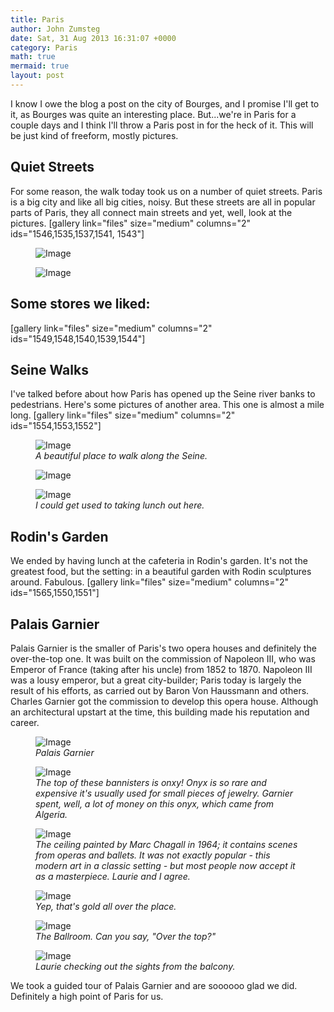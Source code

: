 ```yaml
---
title: Paris
author: John Zumsteg
date: Sat, 31 Aug 2013 16:31:07 +0000
category: Paris
math: true
mermaid: true
layout: post
---
```

I know I owe the blog a post on the city of Bourges, and I promise I'll get to it, as Bourges was quite an interesting place. But...we're in Paris for a couple days and I think I'll throw a Paris post in for the heck of it. This will be just kind of freeform, mostly pictures.
<h2>Quiet Streets</h2>
For some reason, the walk today took us on a number of quiet streets. Paris is a big city and like all big cities, noisy. But these streets are all in popular parts of Paris, they all connect main streets and yet, well, look at the pictures.
[gallery link="files" size="medium" columns="2" ids="1546,1535,1537,1541, 1543"]
<figure class = "landscape">
	<img src="{{"/assets/images/2013/08/DSC03792.jpg" | prepend: site.baseurl  }}" alt="Image" />
	<figcaption></figcaption>
</figure>


<figure class = "landscape">
	<img src="{{"/assets/images/2013/09/_MG_0241.CR2" | prepend: site.baseurl  }}" alt="Image" />
	<figcaption></figcaption>
</figure>  

<h2>Some stores we liked:</h2>
[gallery link="files" size="medium" columns="2" ids="1549,1548,1540,1539,1544"]

<h2>Seine Walks</h2>
I've talked before about how Paris has opened up the Seine river banks to pedestrians. Here's some pictures of another area. This one is almost a mile long.
[gallery link="files" size="medium"  columns="2" ids="1554,1553,1552"]
<figure class = "landscape">
	<img src="{{ "/assets/images/2013/08/MG_0060.jpg" | prepend: site.baseurl  }}"   alt="Image" />
		<figcaption><em>A beautiful place to walk along the Seine.</em></figcaption>
</figure>

<figure class = "landscape">
	<img src="{{ "/assets/images/2013/08/MG_0062.jpg" | prepend: site.baseurl  }}"  alt="Image" />
		<figcaption><em></em></figcaption>
</figure>

<figure class = "landscape">
	<img src="{{ "/assets/images/2013/08/MG_0063.jpg" | prepend: site.baseurl  }}"   alt="Image" />
		<figcaption><em>I could get used to taking lunch out here.</em></figcaption>
</figure>


<h2>Rodin's Garden</h2>
We ended by having lunch at the cafeteria in Rodin's garden. It's not the greatest food, but the setting: in a beautiful garden with Rodin sculptures around. Fabulous.
[gallery  link="files" size="medium" columns="2" ids="1565,1550,1551"]

<h2>Palais Garnier</h2>
Palais Garnier is the smaller of Paris's two opera houses and definitely the over-the-top one. It was built on the commission of Napoleon III, who was Emperor of France (taking after his uncle) from 1852 to 1870. Napoleon III was a lousy emperor, but a great city-builder; Paris today is largely the result of his efforts, as carried out by Baron Von Haussmann and others. Charles Garnier got the commission to develop this opera house. Although an architectural upstart at the time, this building made his reputation and career.

<figure class = "landscape">
	<img src="{{ "/assets/images/2013/08/DSC03952.jpg" | prepend: site.baseurl  }}"  alt="Image" />
		<figcaption><em>Palais Garnier</em></figcaption>
</figure>



<figure class = "landscape">
	<img src="{{"/assets/images/2013/08/DSC03962.jpg" | prepend: site.baseurl  }}" alt="Image" />
	<figcaption><em>The top of these bannisters is onxy! Onyx is so rare and expensive it's usually used for small pieces of jewelry. Garnier spent, well, a lot of money on this onyx, which came from Algeria.</em></figcaption>
</figure>



<figure class = "landscape">
	<img src="{{"/assets/images/2013/08/DSC03965.jpg" | prepend: site.baseurl  }}" alt="Image" />
	<figcaption><em>The ceiling painted by Marc Chagall in 1964; it contains scenes from operas and ballets. It was not exactly popular - this modern art in a classic setting - but most people now accept it as a masterpiece. Laurie and I agree.</em></figcaption>
</figure>



<figure class = "landscape">
	<img src="{{"/assets/images/2013/08/DSC03966.jpg" | prepend: site.baseurl  }}" alt="Image" />
	<figcaption><em>Yep, that's gold all over the place.</em></figcaption>
</figure>



<figure class = "landscape">
	<img src="{{"/assets/images/2013/08/DSC03970.jpg" | prepend: site.baseurl  }}" alt="Image" />
	<figcaption><em>The Ballroom. Can you say, "Over the top?"</em></figcaption>
</figure>



<figure class = "landscape">
	<img src="{{"/assets/images/2013/08/DSC03972.jpg" | prepend: site.baseurl  }}" alt="Image" />
	<figcaption><em>Laurie checking out the sights from the balcony.</em></figcaption>
</figure>



We took a guided tour of Palais Garnier and are soooooo glad we did. Definitely a high point of Paris for us.
